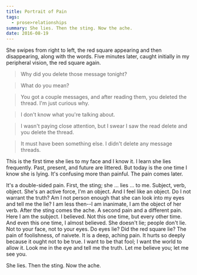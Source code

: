 ```yaml
---
title: Portrait of Pain
tags:
  - prose>relationships
summary: She lies. Then the sting. Now the ache.
date: 2016-08-19
---
```

She swipes from right to left, the red square appearing and then disappearing, along with the words. Five minutes later, caught initially in my peripheral vision, the red square again.

> Why did you delete those message tonight?

> What do you mean?

> You got a couple messages, and after reading them, you deleted the thread. I'm just curious why.

> I don't know what you're talking about.

> I wasn't paying close attention, but I swear I saw the read delete and you delete the thread.

> It must have been something else. I didn't delete any message threads.

This is the first time she lies to my face and I know it. I learn she lies frequently. Past, present, and future are littered. But today is the one time I know she is lying. It's confusing more than painful. The pain comes later.

It's a double-sided pain. First, the sting; she ... lies ... to me. Subject, verb, object. She's an active force, I'm an object. And I feel like an object. Do I not warrant the truth? Am I not person enough that she can look into my eyes and tell me the lie? I am less then--I am inanimate, I am the object of her verb. After the sting comes the ache. A second pain and a different pain. Here I am the subject. I believed. Not this one time, but every other time. And even this one time, I almost believed. She doesn't lie; people don't lie. Not to your face, not to your eyes. Do eyes lie? Did the red square lie? The pain of foolishness, of naivete. It is a deep, aching pain. It hurts so deeply because it ought not to be true. I want to be that fool; I want the world to allow it. Look me in the eye and tell me the truth. Let me believe you; let me see you.

She lies. Then the sting. Now the ache.
